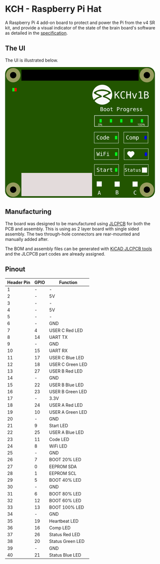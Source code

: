 # KCH - Raspberry Pi Hat

A Raspberry Pi 4 add-on board to protect and power the Pi from the v4 SR kit, and provide a visual indicator of the state of the brain board's software as detailed in the [specification](./spec.md).

## The UI
The UI is illustrated below.

![UI design](./kch_ui.svg)

## Manufacturing
The board was designed to be manufactured using [JLCPCB](https://jlcpcb.com/) for both the PCB and assembly. This is using as 2 layer board with single sided assembly. The two through-hole connectors are rear-mounted and manually added after.

The BOM and assembly files can be generated with [KiCAD JLCPCB tools](https://github.com/Bouni/kicad-jlcpcb-tools) and the JLCPCB part codes are already assigned.

## Pinout

Header Pin | GPIO | Function
--- | --- | ---
1   | - | -
2   | - | 5V
3   | - | -
4   | - | 5V
5   | - | -
6   | - | GND
7   | 4 | USER C Red LED
8   | 14| UART TX
9   | - | GND
10  | 15| UART RX
11  | 17| USER C Blue LED
12  | 18| USER C Green LED
13  | 27| USER B Red LED
14  | - | GND
15  | 22| USER B Blue LED
16  | 23| USER B Green LED
17  | - | 3.3V
18  | 24| USER A Red LED
19  | 10| USER A Green LED
20  | - | GND
21  | 9 | Start LED
22  | 25| USER A Blue LED
23  | 11| Code LED
24  | 8 | WiFi LED
25  | - | GND
26  | 7 | BOOT 20% LED
27  | 0 | EEPROM SDA
28  | 1 | EEPROM SCL
29  | 5 | BOOT 40% LED
30  | - | GND
31  | 6 | BOOT 80% LED
32  | 12| BOOT 60% LED
33  | 13| BOOT 100% LED
34  | - | GND
35  | 19| Heartbeat LED
36  | 16| Comp LED
37  | 26| Status Red LED
38  | 20| Status Green LED
39  | - | GND
40  | 21| Status Blue LED
